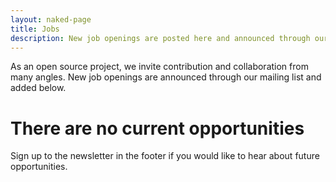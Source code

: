 ```yaml
---
layout: naked-page
title: Jobs
description: New job openings are posted here and announced through our mailing list.
---
```


As an open source project, we invite contribution and collaboration from many angles. New job openings are announced through our mailing list and added below.

# There are no current opportunities

Sign up to the newsletter in the footer if you would like to hear about future opportunities.
